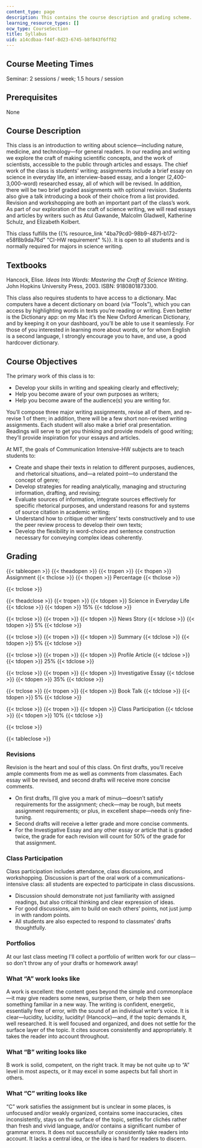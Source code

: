 ```yaml
---
content_type: page
description: This contains the course description and grading scheme.
learning_resource_types: []
ocw_type: CourseSection
title: Syllabus
uid: a14cdbaa-f44f-8d23-6745-b8f843f6ff82
---
```


Course Meeting Times
--------------------

Seminar: 2 sessions / week; 1.5 hours / session

Prerequisites
-------------

None

Course Description
------------------

This class is an introduction to writing about science—including nature, medicine, and technology—for general readers. In our reading and writing we explore the craft of making scientific concepts, and the work of scientists, accessible to the public through articles and essays. The chief work of the class is students’ writing; assignments include a brief essay on science in everyday life, an interview-based essay, and a longer (2,400–3,000-word) researched essay, all of which will be revised. In addition, there will be two brief graded assignments with optional revision. Students also give a talk introducing a book of their choice from a list provided. Revision and workshopping are both an important part of the class’s work. As part of our exploration of the craft of science writing, we will read essays and articles by writers such as Atul Gawande, Malcolm Gladwell, Katherine Schulz, and Elizabeth Kolbert.

This class fulfills the {{% resource_link "4ba79cd0-98b9-4871-b172-e58f8b9da76d" "CI-HW requirement" %}}. It is open to all students and is normally required for majors in science writing.

Textbooks
---------

Hancock, Elise. _Ideas Into Words: Mastering the Craft of Science Writing_. John Hopkins University Press, 2003. ISBN: 9180801873300. 

This class also requires students to have access to a dictionary. Mac computers have a decent dictionary on board (via “Tools”), which you can access by highlighting words in texts you’re reading or writing. Even better is the Dictionary app: on my Mac it’s the New Oxford American Dictionary, and by keeping it on your dashboard, you’ll be able to use it seamlessly. For those of you interested in learning more about words, or for whom English is a second language, I strongly encourage you to have, and use, a good hardcover dictionary.

Course Objectives
-----------------

The primary work of this class is to:

*   Develop your skills in writing and speaking clearly and effectively;
*   Help you become aware of your own purposes as writers;
*   Help you become aware of the audience(s) you are writing for.

You’ll compose three major writing assignments, revise all of them, and re-revise 1 of them; in addition, there will be a few short non-revised writing assignments. Each student will also make a brief oral presentation. Readings will serve to get you thinking and provide models of good writing; they’ll provide inspiration for your essays and articles.

At MIT, the goals of Communication Intensive-HW subjects are to teach students to:

*   Create and shape their texts in relation to different purposes, audiences, and rhetorical situations, and—a related point—to understand the concept of genre;
*   Develop strategies for reading analytically, managing and structuring information, drafting, and revising;
*   Evaluate sources of information, integrate sources effectively for specific rhetorical purposes, and understand reasons for and systems of source citation in academic writing;
*   Understand how to critique other writers’ texts constructively and to use the peer review process to develop their own texts;
*   Develop the flexibility in word-choice and sentence construction necessary for conveying complex ideas coherently.

Grading
-------

{{< tableopen >}}
{{< theadopen >}}
{{< tropen >}}
{{< thopen >}}
Assignment
{{< thclose >}}
{{< thopen >}}
Percentage
{{< thclose >}}

{{< trclose >}}

{{< theadclose >}}
{{< tropen >}}
{{< tdopen >}}
Science in Everyday Life
{{< tdclose >}}
{{< tdopen >}}
15%
{{< tdclose >}}

{{< trclose >}}
{{< tropen >}}
{{< tdopen >}}
News Story
{{< tdclose >}}
{{< tdopen >}}
5%
{{< tdclose >}}

{{< trclose >}}
{{< tropen >}}
{{< tdopen >}}
Summary
{{< tdclose >}}
{{< tdopen >}}
5%
{{< tdclose >}}

{{< trclose >}}
{{< tropen >}}
{{< tdopen >}}
Profile Article
{{< tdclose >}}
{{< tdopen >}}
25%
{{< tdclose >}}

{{< trclose >}}
{{< tropen >}}
{{< tdopen >}}
Investigative Essay
{{< tdclose >}}
{{< tdopen >}}
35%
{{< tdclose >}}

{{< trclose >}}
{{< tropen >}}
{{< tdopen >}}
Book Talk
{{< tdclose >}}
{{< tdopen >}}
5%
{{< tdclose >}}

{{< trclose >}}
{{< tropen >}}
{{< tdopen >}}
Class Participation
{{< tdclose >}}
{{< tdopen >}}
10%
{{< tdclose >}}

{{< trclose >}}

{{< tableclose >}}

### Revisions

Revision is the heart and soul of this class. On first drafts, you’ll receive ample comments from me as well as comments from classmates. Each essay will be revised, and second drafts will receive more concise comments.

*   On first drafts, I’ll give you a mark of minus—doesn’t satisfy requirements for the assignment; check—may be rough, but meets assignment requirements; or plus, in excellent shape—needs only fine-tuning.
*   Second drafts will receive a letter grade and more concise comments.
*   For the Investigative Essay and any other essay or article that is graded twice, the grade for each revision will count for 50% of the grade for that assignment.

### Class Participation

Class participation includes attendance, class discussions, and workshopping. Discussion is part of the oral work of a communications-intensive class: all students are expected to participate in class discussions.

*   Discussion should demonstrate not just familiarity with assigned readings, but also critical thinking and clear expression of ideas.
*   For good discussions, aim to build on each others’ points, not just jump in with random points.
*   All students are also expected to respond to classmates’ drafts thoughtfully.

### Portfolios

At our last class meeting I'll collect a portfolio of written work for our class—so don't throw any of your drafts or homework away!

### What “A” work looks like

A work is excellent: the content goes beyond the simple and commonplace—it may give readers some news, surprise them, or help them see something familiar in a new way. The writing is confident, energetic, essentially free of error, with the sound of an individual writer’s voice. It is clear—lucidity, lucidity, lucidity! (Hancock)—and, if the topic demands it, well researched. It is well focused and organized, and does not settle for the surface layer of the topic. It cites sources consistently and appropriately. It takes the reader into account throughout.

### What “B” writing looks like

B work is solid, competent, on the right track. It may be not quite up to “A” level in most aspects, or it may excel in some aspects but fall short in others.

### What “C” writing looks like

“C” work satisfies the assignment but is unclear in some places, is unfocused and/or weakly organized, contains some inaccuracies, cites inconsistently, stays on the surface of the topic, settles for clichés rather than fresh and vivid language, and/or contains a significant number of grammar errors. It does not successfully or consistently take readers into account. It lacks a central idea, or the idea is hard for readers to discern.